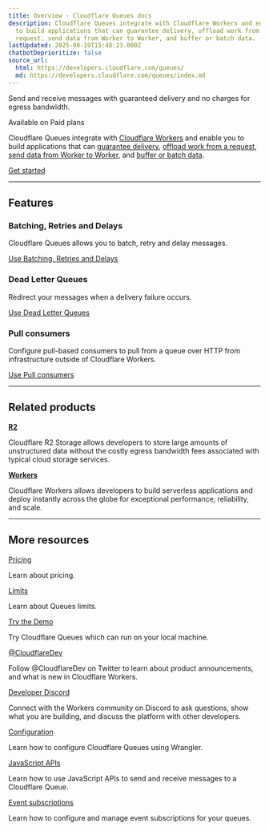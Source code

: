 ```yaml
---
title: Overview · Cloudflare Queues docs
description: Cloudflare Queues integrate with Cloudflare Workers and enable you
  to build applications that can guarantee delivery, offload work from a
  request, send data from Worker to Worker, and buffer or batch data.
lastUpdated: 2025-08-19T15:48:23.000Z
chatbotDeprioritize: false
source_url:
  html: https://developers.cloudflare.com/queues/
  md: https://developers.cloudflare.com/queues/index.md
---
```


Send and receive messages with guaranteed delivery and no charges for egress bandwidth.

Available on Paid plans

Cloudflare Queues integrate with [Cloudflare Workers](https://developers.cloudflare.com/workers/) and enable you to build applications that can [guarantee delivery](https://developers.cloudflare.com/queues/reference/delivery-guarantees/), [offload work from a request](https://developers.cloudflare.com/queues/reference/how-queues-works/), [send data from Worker to Worker](https://developers.cloudflare.com/queues/configuration/configure-queues/), and [buffer or batch data](https://developers.cloudflare.com/queues/configuration/batching-retries/).

[Get started](https://developers.cloudflare.com/queues/get-started/)

***

## Features

### Batching, Retries and Delays

Cloudflare Queues allows you to batch, retry and delay messages.

[Use Batching, Retries and Delays](https://developers.cloudflare.com/queues/configuration/batching-retries/)

### Dead Letter Queues

Redirect your messages when a delivery failure occurs.

[Use Dead Letter Queues](https://developers.cloudflare.com/queues/configuration/dead-letter-queues/)

### Pull consumers

Configure pull-based consumers to pull from a queue over HTTP from infrastructure outside of Cloudflare Workers.

[Use Pull consumers](https://developers.cloudflare.com/queues/configuration/pull-consumers/)

***

## Related products

**[R2](https://developers.cloudflare.com/r2/)**

Cloudflare R2 Storage allows developers to store large amounts of unstructured data without the costly egress bandwidth fees associated with typical cloud storage services.

**[Workers](https://developers.cloudflare.com/workers/)**

Cloudflare Workers allows developers to build serverless applications and deploy instantly across the globe for exceptional performance, reliability, and scale.

***

## More resources

[Pricing](https://developers.cloudflare.com/queues/platform/pricing/)

Learn about pricing.

[Limits](https://developers.cloudflare.com/queues/platform/limits/)

Learn about Queues limits.

[Try the Demo](https://github.com/Electroid/queues-demo#cloudflare-queues-demo)

Try Cloudflare Queues which can run on your local machine.

[@CloudflareDev](https://x.com/cloudflaredev)

Follow @CloudflareDev on Twitter to learn about product announcements, and what is new in Cloudflare Workers.

[Developer Discord](https://discord.cloudflare.com)

Connect with the Workers community on Discord to ask questions, show what you are building, and discuss the platform with other developers.

[Configuration](https://developers.cloudflare.com/queues/configuration/configure-queues/)

Learn how to configure Cloudflare Queues using Wrangler.

[JavaScript APIs](https://developers.cloudflare.com/queues/configuration/javascript-apis/)

Learn how to use JavaScript APIs to send and receive messages to a Cloudflare Queue.

[Event subscriptions](https://developers.cloudflare.com/queues/event-subscriptions/)

Learn how to configure and manage event subscriptions for your queues.
